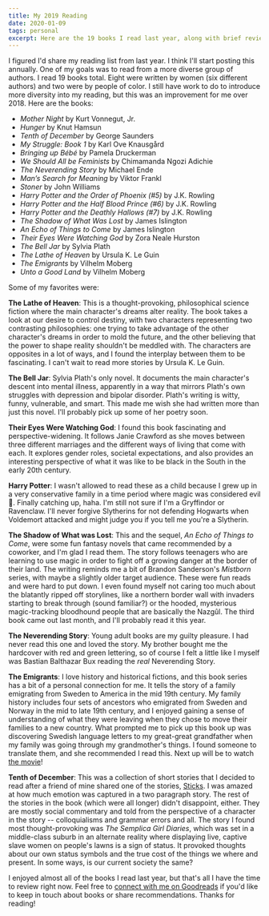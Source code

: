 ```yaml
---
title: My 2019 Reading
date: 2020-01-09
tags: personal
excerpt: Here are the 19 books I read last year, along with brief reviews of some of my favorites.
---
```


I figured I'd share my reading list from last year. I think I'll start posting
this annually. One of my goals was to read from a more diverse group of authors.
I read 19 books total. Eight were written by women (six different authors) and
two were by people of color. I still have work to do to introduce more diversity
into my reading, but this was an improvement for me over 2018. Here are the
books:

- _Mother Night_ by Kurt Vonnegut, Jr.
- _Hunger_ by Knut Hamsun
- _Tenth of December_ by George Saunders
- _My Struggle: Book 1_ by Karl Ove Knausgård
- _Bringing up Bébé_ by Pamela Druckerman
- _We Should All be Feminists_ by Chimamanda Ngozi Adichie
- _The Neverending Story_ by Michael Ende
- _Man’s Search for Meaning_ by Viktor Frankl
- _Stoner_ by John Williams
- _Harry Potter and the Order of Phoenix (#5)_ by J.K. Rowling
- _Harry Potter and the Half Blood Prince (#6)_ by J.K. Rowling
- _Harry Potter and the Deathly Hallows (#7)_ by J.K. Rowling
- _The Shadow of What Was Lost_ by James Islington
- _An Echo of Things to Come_ by James Islington
- _Their Eyes Were Watching God_ by Zora Neale Hurston
- _The Bell Jar_ by Sylvia Plath
- _The Lathe of Heaven_ by Ursula K. Le Guin
- _The Emigrants_ by Vilhelm Moberg
- _Unto a Good Land_ by Vilhelm Moberg

Some of my favorites were:

**The Lathe of Heaven**: This is a thought-provoking, philosophical science
fiction where the main character's dreams alter reality. The book takes a look
at our desire to control destiny, with two characters representing two
contrasting philosophies: one trying to take advantage of the other character's
dreams in order to mold the future, and the other believing that the power to
shape reality shouldn't be meddled with. The characters are opposites in a lot
of ways, and I found the interplay between them to be fascinating. I can't wait
to read more stories by Ursula K. Le Guin.

**The Bell Jar**: Sylvia Plath's only novel. It documents the main character's
descent into mental illness, apparently in a way that mirrors Plath's own
struggles with depression and bipolar disorder. Plath's writing is witty,
funny, vulnerable, and smart. This made me wish she had written more than just
this novel. I'll probably pick up some of her poetry soon.

**Their Eyes Were Watching God**: I found this book fascinating and
perspective-widening. It follows Janie Crawford as she moves between three
different marriages and the different ways of living that come with each. It
explores gender roles, societal expectations, and also provides an interesting
perspective of what it was like to be black in the South in the early 20th
century.

**Harry Potter**: I wasn't allowed to read these as a child because I grew up
in a very conservative family in a time period where magic was considered evil
👹. Finally catching up, haha. I'm still not sure if I'm a Gryffindor or
Ravenclaw. I'll never forgive Slytherins for not defending Hogwarts when
Voldemort attacked and might judge you if you tell me you're a Slytherin.

**The Shadow of What was Lost**: This and the sequel, _An Echo of Things to
Come_, were some fun fantasy novels that came recommended by a coworker, and I'm
glad I read them. The story follows teenagers who are learning to use magic in
order to fight off a growing danger at the border of their land. The writing
reminds me a bit of Brandon Sanderson's _Mistborn_ series, with maybe a slightly
older target audience. These were fun reads and were hard to put down. I even
found myself not caring too much about the blatantly ripped off storylines, like
a northern border wall with invaders starting to break through (sound familiar?)
or the hooded, mysterious magic-tracking bloodhound people that are basically
the Nazgûl. The third book came out last month, and I'll probably read it this
year.

**The Neverending Story**: Young adult books are my guilty pleasure. I had
never read this one and loved the story. My brother bought me the hardcover
with red and green lettering, so of course I felt a little like I myself was
Bastian Balthazar Bux reading the _real_ Neverending Story.

**The Emigrants**: I love history and historical fictions, and this book series
has a bit of a personal connection for me. It tells the story of a family
emigrating from Sweden to America in the mid 19th century. My family history
includes four sets of ancestors who emigrated from Sweden and Norway in the mid
to late 19th century, and I enjoyed gaining a sense of understanding of what
they were leaving when they chose to move their families to a new country. What
prompted me to pick up this book up was discovering Swedish language letters to
my great-great grandfather when my family was going through my grandmother's
things. I found someone to translate them, and she recommended I read this.
Next up will be to watch [the
movie](https://www.imdb.com/title/tt0067919/?ref_=nv_sr_srsg_0)!

**Tenth of December**: This was a collection of short stories that I decided to
read after a friend of mine shared one of the stories,
[Sticks](http://www.unm.edu/~gmartin/535/Sticks.htm). I was amazed at how much
emotion was captured in a two paragraph story. The rest of the stories in the
book (which were all longer) didn't disappoint, either. They are mostly social
commentary and told from the perspective of a character in the story --
colloquialisms and grammar errors and all. The story I found most
thought-provoking was _The Semplica Girl Diaries_, which was set in a
middle-class suburb in an alternate reality where displaying live, captive
slave women on people's lawns is a sign of status. It provoked thoughts about
our own status symbols and the true cost of the things we where and present. In
some ways, is our current society the same?

I enjoyed almost all of the books I read last year, but that's all I have the
time to review right now. Feel free to [connect with me on
Goodreads](https://www.goodreads.com/user/show/25084336-stephen) if you'd like
to keep in touch about books or share recommendations. Thanks for reading!
